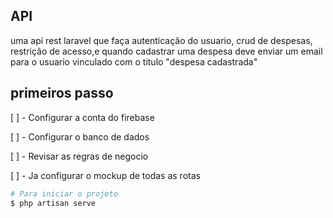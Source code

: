 ## API

uma api rest laravel que faça autenticação do usuario, crud de despesas, restrição de acesso,e quando cadastrar uma despesa deve enviar um email para o usuario vinculado com o titulo "despesa cadastrada"

## primeiros passo
[ ] - Configurar a conta do firebase

[ ] - Configurar o banco de dados

[ ] - Revisar as regras de negocio 

[ ] - Ja configurar o mockup de todas as rotas


```bash
# Para iniciar o projeto 
$ php artisan serve
```